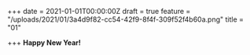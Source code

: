 +++
date = 2021-01-01T00:00:00Z
draft = true
feature = "/uploads/2021/01/3a4d9f82-cc54-42f9-8f4f-309f52f4b60a.png"
title = "01"

+++
**Happy New Year!**